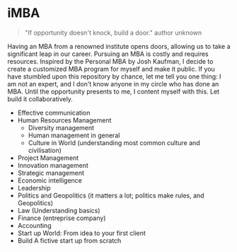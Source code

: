 # iMBA
> "If opportunity doesn't knock,
build a door." author unknown

Having an MBA from a renowned institute opens doors, allowing us to take a significant leap in our career. Pursuing an MBA is costly and requires resources. Inspired by the Personal MBA by Josh Kaufman, I decide to create a customized MBA program for myself and make it public. If you have stumbled upon this repository by chance, let me tell you one thing: I am not an expert, and I don't know anyone in my circle who has done an MBA. Until the opportunity presents to me, I content myself with this.
Let build it collaboratively. 

- Effective communication
- Human Resources Management
    - Diversity management
    - Human management in general
    - Culture in World (understanding most common culture and civilisation)
- Project Management
- Innovation management
- Strategic management
- Economic intelligence
- Leadership
- Politics and Geopolitics (it matters a lot; politics make rules, and Geopolitics)
- Law (Understanding basics)
- Finance (entreprise company)
- Accounting
- Start up World: From idea to your first client
- Build A fictive start up from scratch